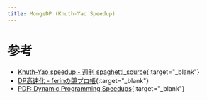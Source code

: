 ```yaml
---
title: MongeDP (Knuth-Yao Speedup)
---
```


# 参考

* [Knuth-Yao speedup - 週刊 spaghetti_source](https://topcoder.g.hatena.ne.jp/spaghetti_source/20120915){:target="_blank"}<!--_-->
* [DP高速化 - ferinの競プロ帳](https://ferin-tech.hatenablog.com/entry/2018/02/23/071343){:target="_blank"}<!--_-->
* [PDF: Dynamic Programming Speedups](http://www.cse.ust.hk/~golin/COMP572/Notes/DP_speedup.pdf){:target="_blank"}<!--_-->

